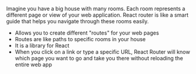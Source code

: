 Imagine you have a big house with many rooms. Each room represents a different page or view of your web application. React router is like a smart guide that helps you navigate through these rooms easily.

- Allows you to create different "routes" for your web pages
- Routes are like paths to specific rooms in your house
- It is a library for React
- When you click on a link or type a specific URL, React Router will know which page you want to go and take you there without reloading the entire web app
